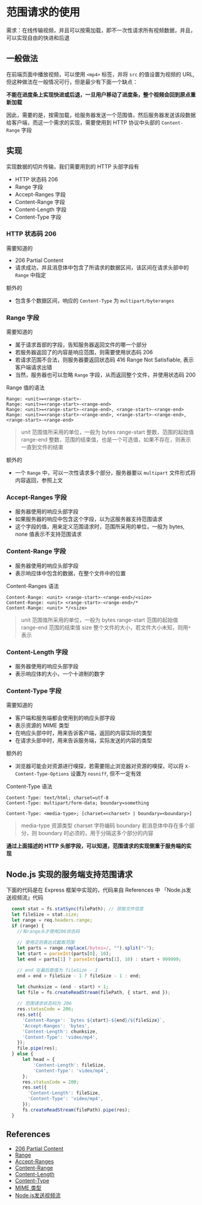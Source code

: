 # 范围请求的使用

需求：在线传输视频，并且可以按需加载，即不一次性请求所有视频数据，并且，可以实现自由的快进和后退

## 一般做法

在前端页面中播放视频，可以使用 `<mp4>` 标签，并将 `src` 的值设置为视频的 URL, 但这种做法在一般情况可行，但是最少有下面一个缺点：

**不能在进度条上实现快进或后退，一旦用户移动了进度条，整个视频会回到原点重新加载**

因此，需要的是，按需加载，给服务器发送一个范围值，然后服务器发送该段数据给客户端，而这一个需求的实现，需要使用到 HTTP 协议中头部的 `Content-Range` 字段

## 实现

实现数据的切片传输，我们需要用到的 HTTP 头部字段有

- HTTP 状态码 206
- Range 字段
- Accept-Ranges 字段
- Content-Range 字段
- Content-Length 字段
- Content-Type 字段

### HTTP 状态码 206

需要知道的

- 206 Partial Content
- 请求成功，并且消息体中包含了所请求的数据区间，该区间在请求头部中的 `Range` 中指定

额外的

- 包含多个数据区间，响应的 `Content-Type` 为 `multipart/byteranges`

### Range 字段

需要知道的

- 属于请求首部的字段，告知服务器返回文件的哪一个部分
- 若服务器返回了的内容是响应范围，则需要使用状态码 206
- 若请求范围不合法，则服务器要返回状态码 416 Range Not Satisfiable, 表示客户端请求出错
- 当然，服务器也可以忽略 `Range` 字段，从而返回整个文件，并使用状态码 200

Range 值的语法

```
Range: <unit>=<range-start>-
Range: <unit>=<range-start>-<range-end>
Range: <unit>=<range-start>-<range-end>, <range-start>-<range-end>
Range: <unit>=<range-start>-<range-end>, <range-start>-<range-end>, <range-start>-<range-end>
```

> unit 范围值所采用的单位，一般为 bytes
> range-start 整数，范围的起始值
> range-end 整数，范围的结束值，也是一个可选值，如果不存在，则表示一直到文件的结束

额外的

- 一个 `Range` 中，可以一次性请求多个部分，服务器要以 `multipart` 文件形式将内容返回，参照上文

### Accept-Ranges 字段

- 服务器使用的响应头部字段
- 如果服务器的响应中包含这个字段，以为这服务器支持范围请求
- 这个字段的值，用来定义范围请求时，范围所采用的单位，一般为 bytes, none 值表示不支持范围请求

### Content-Range 字段

- 服务器使用的响应头部字段
- 表示响应体中包含的数据，在整个文件中的位置

Content-Ranges 语法

```
Content-Range: <unit> <range-start>-<range-end>/<size>
Content-Range: <unit> <range-start>-<range-end>/*
Content-Range: <unit> */<size>
```

> unit 范围值所采用的单位，一般为 bytes
> range-start 范围的起始值
> range-end 范围的结束值
> size 整个文件的大小，若文件大小未知，则用`*`表示

### Content-Length 字段

- 服务器使用的响应头部字段
- 表示响应体的大小，一个十进制的数字

### Content-Type 字段

需要知道的

- 客户端和服务端都会使用到的响应头部字段
- 表示资源的 MIME 类型
- 在响应头部中时，用来告诉客户端，返回的内容实际的类型
- 在请求头部中时，用来告诉服务端，实际发送的内容的类型

额外的

- 浏览器可能会对资源进行嗅探，若需要阻止浏览器对资源的嗅探，可以将 `X-Content-Type-Options` 设置为 `nosniff`, 但不一定有效

Content-Type 语法

```
Content-Type: text/html; charset=utf-8
Content-Type: multipart/form-data; boundary=something

Content-Type: <media-type>; [charset=<charset> | boundary=<boundary>]
```

> media-type 资源类型
> charset 字符编码
> boundary 若消息体中存在多个部分，则 boundary 时必须的，用于分隔这多个部分的内容

**通过上面描述的 HTTP 头部字段，可以知道，范围请求的实现侧重于服务端的实现**

## Node.js 实现的服务端支持范围请求

下面的代码是在 Express 框架中实现的，代码来自 References 中 「Node.js发送视频流」代码

```js
  const stat = fs.statSync(filePath); // 获取文件信息
  let fileSize = stat.size;
  let range = req.headers.range;
  if (range) {
    //有range头才使用206状态码
    
    // 使用正则表达式截取范围
    let parts = range.replace(/bytes=/, "").split("-");
    let start = parseInt(parts[0], 10);
    let end = parts[1] ? parseInt(parts[1], 10) : start + 999999;

    // end 在最后取值为 fileSize - 1 
    end = end > fileSize - 1 ? fileSize - 1 : end;

    let chunksize = (end - start) + 1;
    let file = fs.createReadStream(filePath, { start, end });
    
    // 范围请求状态码为 206
    res.statusCode = 206;
    res.set({
      'Content-Range': `bytes ${start}-${end}/${fileSize}`,
      'Accept-Ranges': 'bytes',
      'Content-Length': chunksize,
      'Content-Type': 'video/mp4',
    });
    file.pipe(res);
  } else {
      let head = {
          'Content-Length': fileSize,
          'Content-Type': 'video/mp4',
      };
      res.statusCode = 200;
      res.set({
        'Content-Length': fileSize,
        'Content-Type': 'video/mp4',
      });
      fs.createReadStream(filePath).pipe(res);
  }
```

## References

- [206 Partial Content](https://developer.mozilla.org/zh-CN/docs/Web/HTTP/Status/206)
- [Range](https://developer.mozilla.org/zh-CN/docs/Web/HTTP/Headers/Range)
- [Accept-Ranges](https://developer.mozilla.org/zh-CN/docs/Web/HTTP/Headers/Accept-Ranges)
- [Content-Range](https://developer.mozilla.org/zh-CN/docs/Web/HTTP/Headers/Content-Range)
- [Content-Length](https://developer.mozilla.org/en-US/docs/Web/HTTP/Headers/Content-Length)
- [Content-Type](https://developer.mozilla.org/zh-CN/docs/Web/HTTP/Headers/Content-Type)
- [MIME 类型](https://developer.mozilla.org/zh-CN/docs/Web/HTTP/Basics_of_HTTP/MIME_types)
- [Node.js发送视频流](http://blog.csdn.net/liuyaqi1993/article/details/76560401)


